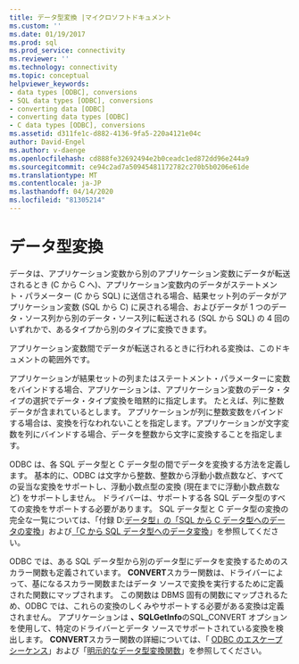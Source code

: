 ```yaml
---
title: データ型変換 |マイクロソフトドキュメント
ms.custom: ''
ms.date: 01/19/2017
ms.prod: sql
ms.prod_service: connectivity
ms.reviewer: ''
ms.technology: connectivity
ms.topic: conceptual
helpviewer_keywords:
- data types [ODBC], conversions
- SQL data types [ODBC], conversions
- converting data [ODBC]
- converting data types [ODBC]
- C data types [ODBC], conversions
ms.assetid: d311fe1c-d882-4136-9fa5-220a4121e04c
author: David-Engel
ms.author: v-daenge
ms.openlocfilehash: cd888fe32692494e2b0ceadc1ed872dd96e244a9
ms.sourcegitcommit: ce94c2ad7a50945481172782c270b5b0206e61de
ms.translationtype: MT
ms.contentlocale: ja-JP
ms.lasthandoff: 04/14/2020
ms.locfileid: "81305214"
---
```

# <a name="data-type-conversions"></a>データ型変換
データは、アプリケーション変数から別のアプリケーション変数にデータが転送されるとき (C から C へ)、アプリケーション変数内のデータがステートメント・パラメーター (C から SQL) に送信される場合、結果セット列のデータがアプリケーション変数 (SQL から C) に戻される場合、およびデータが 1 つのデータ・ソース列から別のデータ・ソース列に転送される (SQL から SQL) の 4 回のいずれかで、あるタイプから別のタイプに変換できます。  
  
 アプリケーション変数間でデータが転送されるときに行われる変換は、このドキュメントの範囲外です。  
  
 アプリケーションが結果セットの列またはステートメント・パラメーターに変数をバインドする場合、アプリケーションは、アプリケーション変数のデータ・タイプの選択でデータ・タイプ変換を暗黙的に指定します。 たとえば、列に整数データが含まれているとします。 アプリケーションが列に整数変数をバインドする場合は、変換を行なわれないことを指定します。アプリケーションが文字変数を列にバインドする場合、データを整数から文字に変換することを指定します。  
  
 ODBC は、各 SQL データ型と C データ型の間でデータを変換する方法を定義します。 基本的に、ODBC は文字から整数、整数から浮動小数点数など、すべての妥当な変換をサポートし、浮動小数点型の変換 (現在までに浮動小数点数など) をサポートしません。 ドライバーは、サポートする各 SQL データ型のすべての変換をサポートする必要があります。 SQL データ型と C データ型の変換の完全な一覧については、「付録 D:[データ型」の「SQL から C データ型へのデータの変換](../../../odbc/reference/appendixes/converting-data-from-sql-to-c-data-types.md)」および[「C から SQL データ型へのデータ変換](../../../odbc/reference/appendixes/converting-data-from-c-to-sql-data-types.md)」を参照してください。  
  
 ODBC では、ある SQL データ型から別のデータ型にデータを変換するためのスカラー関数も定義されています。 **CONVERT**スカラー関数は、ドライバーによって、基になるスカラー関数またはデータ ソースで変換を実行するために定義された関数にマップされます。 この関数は DBMS 固有の関数にマップされるため、ODBC では、これらの変換のしくみやサポートする必要がある変換は定義されません。 アプリケーションは **、SQLGetInfo**のSQL_CONVERT オプションを使用して、特定のドライバーとデータ ソースでサポートされている変換を検出します。 **CONVERT**スカラー関数の詳細については、「 [ODBC のエスケープ シーケンス](../../../odbc/reference/develop-app/escape-sequences-in-odbc.md)」および「[明示的なデータ型変換関数](../../../odbc/reference/appendixes/explicit-data-type-conversion-function.md)」を参照してください。
